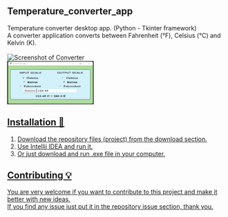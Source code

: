 ## Temperature_converter_app <br />
 Temperature converter desktop app. (Python - Tkinter framework) <br />
 A converter application converts between Fahrenheit (°F), Celsius (°C) and Kelvin (K). <br /> <br />
 ![Screenshot of Converter](https://github.com/Kamran-Dev/Temperature_converter_app/blob/main/Screenshot_app.png/123) <br />
 <a href="url"><img src="https://github.com/Kamran-Dev/Temperature_converter_app/blob/main/Screenshot_app.png" align="center" height="100" width="200" > <br />

## Installation 🔌  <br />
1. Download the repository files (project) from the download section.  <br />
2. Use Intellij IDEA and run it.  <br />
3. Or just download and run .exe file in your computer.

## Contributing 💡
You are very welcome if you want to contribute to this project and make it better with new ideas. <br />
If you find any issue just put it in the repository issue section, thank you.
